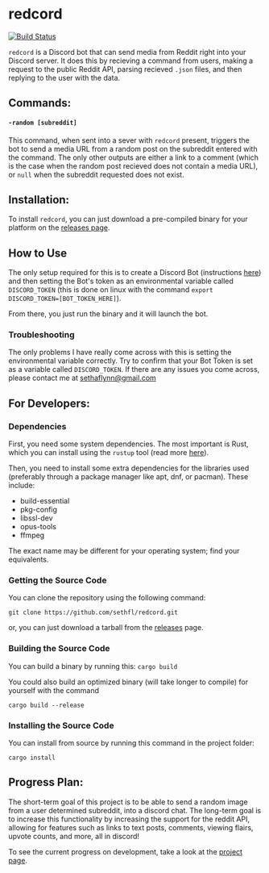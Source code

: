 # redcord

[![Build Status](https://travis-ci.org/getchoo/redcord.svg?branch=main)](https://travis-ci.org/getchoo/redcord)

`redcord` is a Discord bot that can send media from Reddit right into your Discord server. It does this by recieving a command from users, making a request to the public Reddit API, parsing recieved `.json` files, and then replying to the user with the data.

## Commands:

#### `-random [subreddit]`
This command, when sent into a sever with `redcord` present, triggers the bot to send a media URL from a random post on the subreddit entered with the command. The only other outputs are either a link to a comment (which is the case when the random post recieved does not contain a media URL), or `null` when the subreddit requested does not exist.

## Installation:

To install `redcord`, you can just download a pre-compiled binary for your platform on the [releases page](https://github.com/getchoo/redcord/releases).

## How to Use

The only setup required for this is to create a Discord Bot (instructions [here](https://discordpy.readthedocs.io/en/latest/discord.html)) and then setting the Bot's token as an environmental variable called `DISCORD_TOKEN` (this is done on linux with the command `export DISCORD_TOKEN=[BOT_TOKEN_HERE]`).

From there, you just run the binary and it will launch the bot.

### Troubleshooting

The only problems I have really come across with this is setting the environmental variable correctly. Try to confirm that your Bot Token is set as a variable called `DISCORD_TOKEN`. If there are any issues you come across, please contact me at sethaflynn@gmail.com

## For Developers:

### Dependencies
First, you need some system dependencies. The most important is Rust, which you can install using the `rustup` tool (read more [here](https://www.rust-lang.org/learn/get-started)).

Then, you need to install some extra dependencies for the libraries used (preferably through a package manager like apt, dnf, or pacman). These include:

- build-essential
- pkg-config
- libssl-dev
- opus-tools
- ffmpeg

The exact name may be different for your operating system; find your equivalents.

### Getting the Source Code
You can clone the repository using the following command:

`git clone https://github.com/sethfl/redcord.git`

or, you can just download a tarball from the [releases](https://github.com/getchoo/redcord/releases) page. 

### Building the Source Code
You can build a binary by running this:
`cargo build`

You could also build an optimized binary (will take longer to compile) for yourself with the command

`cargo build --release`

### Installing the Source Code
You can install from source by running this command in the project folder:

`cargo install`

## Progress Plan:
The short-term goal of this project is to be able to send a random image from a user determined subreddit, into a discord chat. The long-term goal is to increase this functionality by increasing the support for the reddit API, allowing for features such as links to text posts, comments, viewing flairs, upvote counts, and more, all in discord! 

To see the current progress on development, take a look at the [project page](https://github.com/getchoo/redcord-rust/projects/1).
